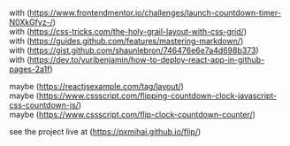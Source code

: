 with (https://www.frontendmentor.io/challenges/launch-countdown-timer-N0XkGfyz-/)  
with (https://css-tricks.com/the-holy-grail-layout-with-css-grid/)  
with (https://guides.github.com/features/mastering-markdown/)  
with (https://gist.github.com/shaunlebron/746476e6e7a4d698b373)  
with (https://dev.to/yuribenjamin/how-to-deploy-react-app-in-github-pages-2a1f)

maybe (https://reactjsexample.com/tag/layout/)  
maybe (https://www.cssscript.com/flipping-countdown-clock-javascript-css-countdown-js/)  
maybe (https://www.cssscript.com/flip-clock-countdown-counter/)

see the project live at (https://pxmihai.github.io/flip/)